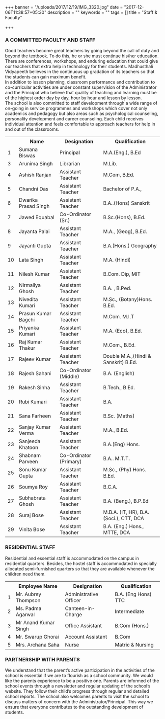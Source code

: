 +++
banner = "/uploads/2017/12/19/IMG_3320.jpg"
date = "2017-12-06T11:38:57+05:30"
description = ""
keywords = ""
tags = []
title = "Staff & Faculty"

+++
### A COMMITTED FACULTY AND STAFF

Good teachers become great teachers by going beyond the call of duty and beyond the textbook. To do this, he or she must continue his/her education. There are conferences, workshops, and enduring education that could give our teachers that extra help in technology for their students. Madhusthali Vidyapeeth believes in the continuous up gradation of its teachers so that the students can gain maximum benefit. <br>
In addition to lesson planning, classroom performance and contribution to co-curricular activities are under constant supervision of the Administrator and the Principal who believe that quality of teaching and learning must be of the highest order day by day, hour by hour and lesson by lesson. <br>
The school is also committed to staff development through a wide range of on-going in service programmes and workshops which cover not only academics and pedagogy but also areas such as psychological counseling, personality development and career counseling. Each child receives individual attention and feels comfortable to approach teachers for help in and out of the classrooms.

<table class="fees-table"> <tr><th></th><th>Name</th><th>Designation</th><th>Qualification</th></tr> <tr><td>1</td><td>Sumana Biswas</td><td>Principal</td><td>M.A.(Eng.), B.Ed</td></tr> <tr><td>3</td><td>Arunima  Singh</td><td>Librarian</td><td>M.Lib.</td></tr> <tr><td>4</td><td>Ashish  Ranjan</td><td>Assistant Teacher</td><td>M.Com, B.Ed.</td></tr> <tr><td>5</td><td>Chandni  Das</td><td>Assistant Teacher</td><td>Bachelor of P.A.,</td></tr><tr><td>6</td><td>Dwarika  Prasad Singh</td><td>Assistant Teacher</td><td>B.A..(Hons) Sanskrit</td></tr> <tr><td>7</td><td>Jawed  Equabal</td><td>Co-Ordinator (Sr.)</td><td>B.Sc.(Hons), B.Ed.</td></tr> <tr><td>8</td><td>Jayanta   Palai</td><td>Assistant Teacher</td><td>M.A., (Geog), B.Ed.</td></tr> <tr><td>9</td><td>Jayanti  Gupta</td><td>Assistant Teacher</td><td>B.A.(Hons.) Geography</td></tr> <tr><td>10</td><td>Lata  Singh</td><td>Assistant Teacher</td><td>M.A. (Hindi)</td></tr> <tr> <tr><td>11</td><td>Nilesh Kumar</td><td>Assistant Teacher</td><td>B.Com. Dip, MIT</td></tr> <tr><td>12</td><td>Nirmallya  Ghosh</td><td>Assistant Teacher</td><td>B.A. , B.Ped.</td></tr> <tr><td>13</td><td>Nivedita  Kumari</td><td>Assistant Teacher</td><td>M.Sc., (Botany)Hons.  B.Ed.</td></tr> <tr><td>14</td><td>Prasun Kumar Bagchi</td><td>Assistant Teacher</td><td>M.Com. M.I.T</td></tr> <tr><td>15</td><td>Priyanka  Kumari</td><td>Assistant Teacher</td><td>M.A. (Eco), B.Ed.</td></tr> <tr><td>16</td><td>Raj Kumar  Thakur</td><td>Assistant Teacher</td><td>M.Com., B.Ed.</td></tr> <tr><td>17</td><td>Rajeev   Kumar</td><td>Assistant Teacher</td><td>Double M.A.,(Hindi & Sanskrit) B.Ed.</td></tr> <tr><td>18</td><td>Rajesh  Sahani</td><td>Co-Ordinator (Middle)</td><td>B.A. (English)</td></tr> <tr><td>19</td><td>Rakesh  Sinha</td><td>Assistant Teacher</td><td>B.Tech., B.Ed.</td></tr> <tr><td>20</td><td>Rubi  Kumari</td><td>Assistant Teacher</td><td>B.A.</td></tr> <tr><td>21</td><td>Sana  Farheen</td><td>Assistant Teacher</td><td>B.Sc. (Maths)</td></tr> <tr><td>22</td><td>Sanjay Kumar Verma</td><td>Assistant Teacher</td><td>M.A., B.Ed.</td></tr> <tr><td>23</td><td>Sanjeeda   Khatoon</td><td>Assistant Teacher</td><td>B.A.(Eng) Hons.</td></tr> <tr><td>24</td><td>Shabnam  Parveen</td><td>Co-Ordinator (Primary)</td><td>B.A..  M.T.T.</td></tr> <tr><td>25</td><td>Sonu  Kumar Gupta</td><td>Assistant Teacher</td><td>M.Sc., (Phy) Hons. B.Ed.</td></tr> <tr><td>26</td><td>Soumya  Roy</td><td>Assistant Teacher</td><td>B.C.A.</td></tr> <tr><td>27</td><td>Subhabrata  Ghosh</td><td>Assistant Teacher</td><td>B.A. (Beng.), B.P.Ed</td></tr> <tr><td>28</td><td>Suraj  Bose</td><td>Assistant Teacher</td><td>M.B.A. (IT, HR), B.A. (Soci.), CTT, DCA</td></tr> <tr><td>29</td><td>Vinita  Bose</td><td>Assistant Teacher</td><td>B.A. (Eng.) Hons., MTTE, DCA</td></tr>  </table>

### RESIDENTIAL STAFF

Residential and essential staff is accommodated on the campus in residential quarters. Besides, the hostel staff is accommodated in specially allocated semi-furnished quarters so that they are available whenever the children need them.

<table class="fees-table">
<tr><th></th><th>	Employee Name</th><th>Designation</th><th>Qualification</th></tr>
<tr><td>1</td><td>Mr. Aubrey Thompson</td><td>Administrative Officer</td><td>B.A. (Eng Hons) TTC</td></tr>
<tr><td>2</td><td>Ms. Padma Agarwal</td><td>Canteen-in-Charge</td><td>Intermediate</td></tr>
<tr><td>3</td><td>Mr Anand Kumar Singh</td><td>Office Assistant</td><td>B.Com (Hons.)</td></tr>
<tr><td>4</td><td>Mr. Swarup Ghorai</td><td>Account Assistant</td><td>B.Com</td></tr>
<tr><td>5</td><td>Mrs. Archana Saha</td><td>Nurse</td><td>Matric & Nursing</td></tr>
</table>

### PARTNERSHIP WITH PARENTS

We understand that the parent’s active participation in the activities of the school is essential if we are to flourish as a school community. We would like the parents experience to be a positive one. Parents are informed of the school events through a newsletter and regular updating of the school’s website. They follow their child’s progress through regular and detailed school reports. The school also welcomes parents to visit the school to discuss matters of concern with the Administrator/Principal. This way we ensure that everyone contributes to the outstanding development of students.